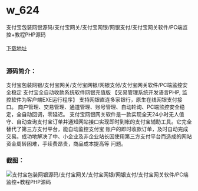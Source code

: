 # w_624
支付宝包装网银源码/支付宝网关/支付宝网银/网银支付/支付宝网关软件/PC端监控+教程PHP源码
<br/></br>
[下载地址](https://www.uuid2.com/624.html "下载地址")
<br/></br>
<h3>源码简介：</h3>
<p>支付宝包装网银/支付宝网关/支付宝网银/网银支付/支付宝网关软件/PC端监控安全稳定
支付宝全自动收款系统软件网银充值版
【交易管理系统开发语言PHP, 监控软件为客户端EXE运行程序】
支持网银直连多家银行，原生在线网银支付接口。 商户管理、交易管理、通道管理、账号管理、自动轮询、PC端监控安全稳定，全自动回调，零延迟。
支付宝网银网关软件是一款实现全天24小时无人值守、自动查询支付宝订单并通知网站接口实现即时到帐的支付宝辅助工具。它完全替代了第三方支付平台，能自动监控支付宝 账户的即时收款订单，及时自动完成交易。成功地解决了中、小企业及非企业站长因使用第三方支付平台而造成的网站资金周转困难，手续费昂贵，商品成本提高等 问题。<p>
<h3>截图：</h3>
<img src="https://www.uuid2.com/wp-content/uploads/img/202105/2a95532481.gif" alt="支付宝包装网银源码/支付宝网关/支付宝网银/网银支付/支付宝网关软件/PC端监控+教程PHP源码">
